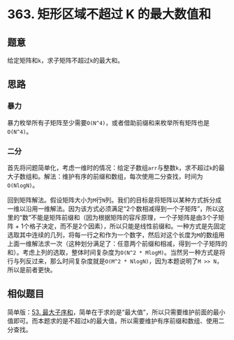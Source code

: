 # 363. 矩形区域不超过 K 的最大数值和

## 题意

给定矩阵和`k`，求子矩阵不超过`k`的最大和。

## 思路

### 暴力

暴力枚举所有子矩阵至少需要`O(N^4)`，或者借助前缀和来枚举所有矩阵也是`O(N^4)`。

### 二分

首先将问题简单化，考虑一维时的情况：给定子数组`arr`与整数`k`，求不超过`k`的最大子数组和。解法：维护有序的前缀和数组，每次使用二分查找，时间为`O(NlogN)`。

回到矩阵解法。假设矩阵大小为`M`行`N`列。我们的目标是将矩阵以某种方式拆分成一维以沿用一维解法。因为该方式必须满足“2个数相减得到一个子矩阵”，所以这里的“数”不能是矩阵前缀和（因为根据矩阵的容斥原理，一个子矩阵是由3个子矩阵 + 1个格子决定，而不是2个因素），所以只能是线性前缀和。一种方式是先固定选取其中连续的几列，将每一行之和作为一个数字，然后对这个长度为`M`的数组用上面一维解法求一次（这种划分满足了：任意两个前缀和相减，得到一个子矩阵的和）。考虑上列的选取，整体时间复杂度为`O(N^2 * MlogM)`。当然另一种方式是将行与列反过来，那么时间复杂度就是`O(M^2 * NlogN)`，因为本题说明了`M >> N`，所以是前者更快。

## 相似题目

简单版：[53. 最大子序和](https://leetcode-cn.com/problems/maximum-subarray/)，简单在于求的是“最大值”，所以只需要维护前面的最小值即可。而本题求的是不超过`k`的最大值，所以需要维护有序前缀和数组、使用二分查找。
